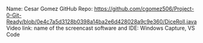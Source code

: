 Name: Cesar Gomez
GitHub Repo: https://github.com/cgomez506/Project-0-Git-Ready/blob/0e4c7a5d3128b0398a14ba2e6d428028a9c9e360/DiceRoll.java 
Video link:
name of the screencast software and IDE: Windows Capture, VS Code
